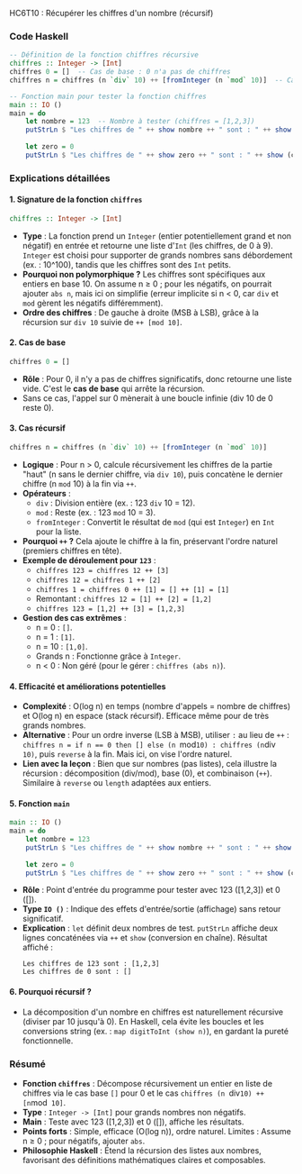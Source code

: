 HC6T10 : Récupérer les chiffres d'un nombre (récursif)

### Code Haskell

```haskell
-- Définition de la fonction chiffres récursive
chiffres :: Integer -> [Int]
chiffres 0 = []  -- Cas de base : 0 n'a pas de chiffres
chiffres n = chiffres (n `div` 10) ++ [fromInteger (n `mod` 10)]  -- Cas récursif : reste + dernier chiffre

-- Fonction main pour tester la fonction chiffres
main :: IO ()
main = do
    let nombre = 123  -- Nombre à tester (chiffres = [1,2,3])
    putStrLn $ "Les chiffres de " ++ show nombre ++ " sont : " ++ show (chiffres nombre)
    
    let zero = 0
    putStrLn $ "Les chiffres de " ++ show zero ++ " sont : " ++ show (chiffres zero)
```

### Explications détaillées

#### 1. **Signature de la fonction `chiffres`**
```haskell
chiffres :: Integer -> [Int]
```
- **Type** : La fonction prend un `Integer` (entier potentiellement grand et non négatif) en entrée et retourne une liste d'`Int` (les chiffres, de 0 à 9). `Integer` est choisi pour supporter de grands nombres sans débordement (ex. : 10^100), tandis que les chiffres sont des `Int` petits.
- **Pourquoi non polymorphique ?** Les chiffres sont spécifiques aux entiers en base 10. On assume n ≥ 0 ; pour les négatifs, on pourrait ajouter `abs n`, mais ici on simplifie (erreur implicite si n < 0, car `div` et `mod` gèrent les négatifs différemment).
- **Ordre des chiffres** : De gauche à droite (MSB à LSB), grâce à la récursion sur `div 10` suivie de `++ [mod 10]`.

#### 2. **Cas de base**
```haskell
chiffres 0 = []
```
- **Rôle** : Pour 0, il n'y a pas de chiffres significatifs, donc retourne une liste vide. C'est le **cas de base** qui arrête la récursion.
- Sans ce cas, l'appel sur 0 mènerait à une boucle infinie (div 10 de 0 reste 0).

#### 3. **Cas récursif**
```haskell
chiffres n = chiffres (n `div` 10) ++ [fromInteger (n `mod` 10)]
```
- **Logique** : Pour n > 0, calcule récursivement les chiffres de la partie "haut" (n sans le dernier chiffre, via `div 10`), puis concatène le dernier chiffre (n `mod` 10) à la fin via `++`.
- **Opérateurs** :
  - `div` : Division entière (ex. : 123 `div` 10 = 12).
  - `mod` : Reste (ex. : 123 `mod` 10 = 3).
  - `fromInteger` : Convertit le résultat de `mod` (qui est `Integer`) en `Int` pour la liste.
- **Pourquoi `++` ?** Cela ajoute le chiffre à la fin, préservant l'ordre naturel (premiers chiffres en tête).
- **Exemple de déroulement pour `123`** :
  - `chiffres 123 = chiffres 12 ++ [3]`
  - `chiffres 12 = chiffres 1 ++ [2]`
  - `chiffres 1 = chiffres 0 ++ [1] = [] ++ [1] = [1]`
  - Remontant : `chiffres 12 = [1] ++ [2] = [1,2]`
  - `chiffres 123 = [1,2] ++ [3] = [1,2,3]`
- **Gestion des cas extrêmes** :
  - n = 0 : `[]`.
  - n = 1 : `[1]`.
  - n = 10 : `[1,0]`.
  - Grands n : Fonctionne grâce à `Integer`.
  - n < 0 : Non géré (pour le gérer : `chiffres (abs n)`).

#### 4. **Efficacité et améliorations potentielles**
- **Complexité** : O(log n) en temps (nombre d'appels = nombre de chiffres) et O(log n) en espace (stack récursif). Efficace même pour de très grands nombres.
- **Alternative** : Pour un ordre inverse (LSB à MSB), utiliser `:` au lieu de `++` : `chiffres n = if n == 0 then [] else (n `mod` 10) : chiffres (n `div` 10)`, puis `reverse` à la fin. Mais ici, on vise l'ordre naturel.
- **Lien avec la leçon** : Bien que sur nombres (pas listes), cela illustre la récursion : décomposition (div/mod), base (0), et combinaison (`++`). Similaire à `reverse` ou `length` adaptées aux entiers.

#### 5. **Fonction `main`**
```haskell
main :: IO ()
main = do
    let nombre = 123
    putStrLn $ "Les chiffres de " ++ show nombre ++ " sont : " ++ show (chiffres nombre)
    
    let zero = 0
    putStrLn $ "Les chiffres de " ++ show zero ++ " sont : " ++ show (chiffres zero)
```
- **Rôle** : Point d'entrée du programme pour tester avec 123 ([1,2,3]) et 0 ([]).
- **Type `IO ()`** : Indique des effets d'entrée/sortie (affichage) sans retour significatif.
- **Explication** : `let` définit deux nombres de test. `putStrLn` affiche deux lignes concaténées via `++` et `show` (conversion en chaîne). Résultat affiché :
  ```
  Les chiffres de 123 sont : [1,2,3]
  Les chiffres de 0 sont : []
  ```

#### 6. **Pourquoi récursif ?**
- La décomposition d'un nombre en chiffres est naturellement récursive (diviser par 10 jusqu'à 0). En Haskell, cela évite les boucles et les conversions string (ex. : `map digitToInt (show n)`), en gardant la pureté fonctionnelle.

### Résumé
- **Fonction `chiffres`** : Décompose récursivement un entier en liste de chiffres via le cas base `[]` pour 0 et le cas `chiffres (n `div` 10) ++ [n `mod` 10]`.
- **Type** : `Integer -> [Int]` pour grands nombres non négatifs.
- **Main** : Teste avec 123 ([1,2,3]) et 0 ([]), affiche les résultats.
- **Points forts** : Simple, efficace (O(log n)), ordre naturel. Limites : Assume n ≥ 0 ; pour négatifs, ajouter `abs`.
- **Philosophie Haskell** : Étend la récursion des listes aux nombres, favorisant des définitions mathématiques claires et composables.
